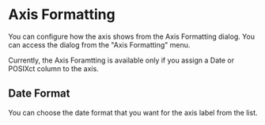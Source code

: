 # Axis Formatting

You can configure how the axis shows from the Axis Formatting dialog. You can access the dialog from the "Axis Formatting" menu.

[](images/axis-format1.png)


Currently, the Axis Foramtting is available only if you assign a Date or POSIXct column to the axis.


## Date Format

You can choose the date format that you want for the axis label from the list.

[](images/axis-format2.png)

